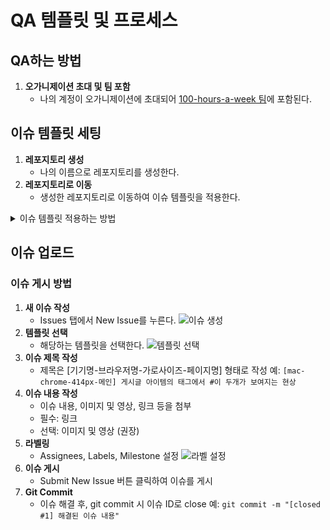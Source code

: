 # QA 템플릿 및 프로세스

## QA하는 방법

1. **오가니제이션 초대 및 팀 포함**
   - 나의 계정이 오가니제이션에 초대되어 [100-hours-a-week 팀](https://github.com/organizations/kakao-cloud-edu-5)에 포함된다.

## 이슈 템플릿 세팅

1. **레포지토리 생성**
   - 나의 이름으로 레포지토리를 생성한다.
2. **레포지토리로 이동**
   - 생성한 레포지토리로 이동하여 이슈 템플릿을 적용한다.

<details>
  <summary>이슈 템플릿 적용하는 방법</summary>

  ### 이미지를 따라 선택해주세요.

  #### 내 레포지토리에 가서 세팅으로 이동합니다.
  ![설정화면](https://github.com/kakao-cloud-edu-5/qa-template/assets/98660440/6d2ff739-b19c-45fe-afc1-d4171ed39939)
  1. Setting 클릭
  2. General 클릭
  3. Issues 체크
  4. Set up templates

  #### 커스텀 템플릿을 선택합니다.
  ![템플릿 선택](https://github.com/kakao-cloud-edu-5/qa-template/assets/98660440/41b70eab-e06b-4d44-872f-e0fb5eec28ab)
  1. Add template 버튼 클릭
  2. Custom template 선택

  #### 프리뷰를 수정합니다.
  ![프리뷰 수정](https://github.com/kakao-cloud-edu-5/qa-template/assets/98660440/a7f715f6-155b-472e-9cf1-a8ee58c72d78)
  1. Preview and edit 선택

  #### 템플릿을 수정합니다.
  ![템플릿 수정](https://github.com/kakao-cloud-edu-5/qa-template/assets/98660440/191f8ec6-fe62-405d-8712-7b4ae074c294)
  1. 템플릿 수정 버튼 클릭

  #### 템플릿을 생성합니다.
  ![템플릿 생성](https://github.com/kakao-cloud-edu-5/qa-template/assets/98660440/e4f7e4a8-4be6-4f06-84d6-bc98acf81b0f)
  1. 내용을 작성합니다.
     1. 내용을 작성합니다.
      ```
      **버그 설명**
      버그에 대한 명확하고 간결한 설명해주세요.
      
      **재현하는 방법**
      동작을 재현하는 단계:
      1. Go to '...'
      2. Click on '....'
      3. Scroll down to '....'
      4. See error
      
      **예상한 동작**
      예상했던 일에 대한 명확하고 간결한 설명해주세요.
      
      **스크린샷**
       문제를 설명하는 데 도움이 되는 스크린샷을 추가하세요. 스크린샷으로 어렵다면 영상첨부해주세요.
      
      **데스크톱(다음 정보를 작성해 주세요):**
       - OS: [예) iOS]
       - Browser [예) chrome, safari]
       - Version [예) 22]
      
      **스마트폰(다음 정보를 입력하세요):**
       - Device: [예) iPhone6]
       - OS: [예) iOS8.1]
       - Browser [예) chrome, safari]
       - Version [예) 22]
      
      **추가적인 내용:**
      여기에 문제에 대한 다른 컨텍스트를 추가해주세요.
     ```
  2. 제목을 작성합니다.
     ```
      [OS-브라우저-가로사이즈-페이지명] 안건
     ```

  #### 저장합니다.
  ![저장](https://github.com/kakao-cloud-edu-5/qa-template/assets/98660440/35b717fe-5dd6-4551-925e-5523f5b2c274)
  1. Purpose changes 버튼 클릭
</details>

## 이슈 업로드

### 이슈 게시 방법

1. **새 이슈 작성**
   - Issues 탭에서 New Issue를 누른다.
   ![이슈 생성](https://user-images.githubusercontent.com/17779284/197138458-ba9c796d-2b3d-4d81-b047-a6372f636d30.png)
2. **템플릿 선택**
   - 해당하는 템플릿을 선택한다.
   ![템플릿 선택](https://user-images.githubusercontent.com/17779284/197138623-8560c63f-ad4a-473c-8d4e-bb233af8926d.png)
3. **이슈 제목 작성**
   - 제목은 [기기명-브라우저명-가로사이즈-페이지명] 형태로 작성
     예: `[mac-chrome-414px-메인] 게시글 아이템의 태그에서 #이 두개가 보여지는 현상`
4. **이슈 내용 작성**
   - 이슈 내용, 이미지 및 영상, 링크 등을 첨부
   - 필수: 링크
   - 선택: 이미지 및 영상 (권장)
5. **라벨링**
   - Assignees, Labels, Milestone 설정
   ![라벨 설정](https://user-images.githubusercontent.com/17779284/197138857-edcc0df6-ef86-460a-9587-72e4d51c3018.png)
6. **이슈 게시**
   - Submit New Issue 버튼 클릭하여 이슈를 게시
7. **Git Commit**
   - 이슈 해결 후, git commit 시 이슈 ID로 close
     예: `git commit -m "[closed #1] 해결된 이슈 내용"`

